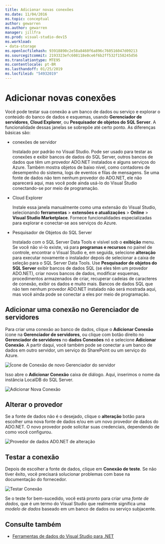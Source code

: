 ```yaml
---
title: Adicionar novas conexões
ms.date: 11/04/2016
ms.topic: conceptual
author: gewarren
ms.author: gewarren
manager: jillfra
ms.prod: visual-studio-dev15
ms.workload:
- data-storage
ms.openlocfilehash: 93918890c2e58a8460f6a896c760516047d09213
ms.sourcegitcommit: 2193323efc608118e0ce6f6b2ff532f158245d56
ms.translationtype: MTE95
ms.contentlocale: pt-BR
ms.lasthandoff: 01/25/2019
ms.locfileid: "54932019"
---
```

# <a name="add-new-connections"></a>Adicionar novas conexões

Você pode testar sua conexão a um banco de dados ou serviço e explorar o conteúdo do banco de dados e esquemas, usando **Gerenciador de servidores**, **Cloud Explorer**, ou **Pesquisador de objetos do SQL Server**. A funcionalidade dessas janelas se sobrepõe até certo ponto. As diferenças básicas são:

- conexões de servidor

   Instalado por padrão no Visual Studio. Pode ser usado para testar as conexões e exibir bancos de dados do SQL Server, outros bancos de dados que têm um provedor ADO.NET instalados e alguns serviços do Azure. Também mostra objetos de baixo nível, como contadores de desempenho do sistema, logs de eventos e filas de mensagens. Se uma fonte de dados não tem nenhum provedor do ADO.NET, ele não aparecerá aqui, mas você pode ainda usá-lo do Visual Studio conectando-se por meio de programação.

- Cloud Explorer

   Instale essa janela manualmente como uma extensão do Visual Studio, selecionando **ferramentas** > **extensões e atualizações** > **Online**  >  **Visual Studio Marketplace**. Fornece funcionalidades especializadas para explorar e conectar-se aos serviços do Azure.

- Pesquisador de Objetos do SQL Server

   Instalado com o SQL Server Data Tools e visível sob o **exibição** menu. Se você não vi-lo existe, vá para **programas e recursos** no painel de controle, encontrar o Visual Studio e, em seguida, selecione **alteração** para executar novamente o instalador depois de selecionar a caixa de seleção para o SQL Server Data Tools. Use **Pesquisador de objetos do SQL Server** exibir bancos de dados SQL (se eles têm um provedor ADO.NET), criar novos bancos de dados, modificar esquemas, procedimentos armazenados de criar, recuperar cadeias de caracteres de conexão, exibir os dados e muito mais. Bancos de dados SQL que não tem nenhum provedor ADO.NET instalado não será mostrada aqui, mas você ainda pode se conectar a eles por meio de programação.

## <a name="add-a-connection-in-server-explorer"></a>Adicionar uma conexão no Gerenciador de servidores

Para criar uma conexão ao banco de dados, clique o **Adicionar Conexão** ícone na **Gerenciador de servidores**, ou clique com botão direito no **Gerenciador de servidores** no **dados Conexões** nó e selecione **Adicionar Conexão**. A partir daqui, você também pode se conectar a um banco de dados em outro servidor, um serviço do SharePoint ou um serviço do Azure.

![Ícone de Conexão de novo Gerenciador do servidor](../data-tools/media/raddata-server-explorer-new-connection-icon.png)

Isso abre o **Adicionar Conexão** caixa de diálogo. Aqui, inserimos o nome da instância LocalDB do SQL Server.

![Adicionar Nova Conexão](../data-tools/media/raddata-add-new-connection-dialog.png)

## <a name="change-the-provider"></a>Alterar o provedor

Se a fonte de dados não é o desejado, clique o **alteração** botão para escolher uma nova fonte de dados e/ou em um novo provedor de dados do ADO.NET. O novo provedor pode solicitar suas credenciais, dependendo de como você configurou.

![Provedor de dados AD0.NET de alteração](../data-tools/media/raddata-change-ad0.net-data-provider.png)

## <a name="test-the-connection"></a>Testar a conexão

Depois de escolher a fonte de dados, clique em **Conexão de teste**. Se não tiver êxito, você precisará solucionar problemas com base na documentação do fornecedor.

![Testar Conexão](../data-tools/media/raddata-test-connection.png)

Se o teste for bem-sucedido, você está pronto para criar uma *fonte de dados*, que é um termo do Visual Studio que realmente significa uma *modelo de dados* baseado em um banco de dados ou serviço subjacente.

## <a name="see-also"></a>Consulte também

- [Ferramentas de dados do Visual Studio para .NET](../data-tools/visual-studio-data-tools-for-dotnet.md)
